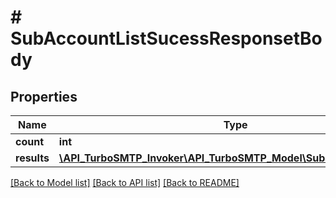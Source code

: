 # # SubAccountListSucessResponsetBody

## Properties

Name | Type | Description | Notes
------------ | ------------- | ------------- | -------------
**count** | **int** |  | [optional]
**results** | [**\API_TurboSMTP_Invoker\API_TurboSMTP_Model\SubaccountListItem[]**](SubaccountListItem.md) |  | [optional]

[[Back to Model list]](../../README.md#models) [[Back to API list]](../../README.md#endpoints) [[Back to README]](../../README.md)
